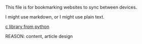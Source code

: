 This file is for bookmarking websites to sync between devices.

I might use markdown, or I might use plain text.

[c library from python](https://stavshamir.github.io/python/making-your-c-library-callable-from-python-by-wrapping-it-with-cython/)

REASON: content, article design
